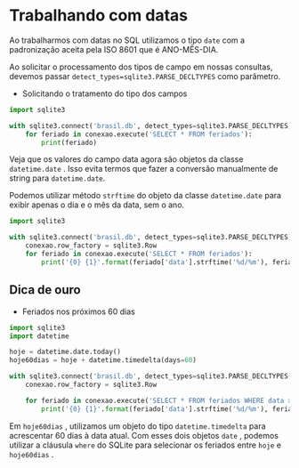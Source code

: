 # Trabalhando com datas

Ao trabalharmos com datas no SQL utilizamos o tipo `date` com a padronização aceita pela ISO 8601 que é ANO-MÊS-DIA.

Ao solicitar o processamento dos tipos de campo em nossas consultas, devemos passar `detect_types=sqlite3.PARSE_DECLTYPES` como parâmetro.

- Solicitando o tratamento do tipo dos campos

```python
import sqlite3

with sqlite3.connect('brasil.db', detect_types=sqlite3.PARSE_DECLTYPES) as conexao:
    for feriado in conexao.execute('SELECT * FROM feriados'):
        print(feriado)
```

Veja que os valores do campo data agora são objetos da classe `datetime.date` . Isso evita termos que fazer a conversão manualmente de string para `datetime.date`.

Podemos utilizar método `strftime` do objeto da classe `datetime.date` para exibir apenas o dia e o mês da data, sem o ano.

```python
import sqlite3

with sqlite3.connect('brasil.db', detect_types=sqlite3.PARSE_DECLTYPES) as conexao:
    conexao.row_factory = sqlite3.Row
    for feriado in conexao.execute('SELECT * FROM feriados'):
        print('{0} {1}'.format(feriado['data'].strftime('%d/%m'), feriado['descricao']))
```

## Dica de ouro

- Feriados nos próximos 60 dias

```python
import sqlite3
import datetime

hoje = datetime.date.today()
hoje60dias = hoje + datetime.timedelta(days=60)

with sqlite3.connect('brasil.db', detect_types=sqlite3.PARSE_DECLTYPES) as conexao:
    conexao.row_factory = sqlite3.Row

    for feriado in conexao.execute('SELECT * FROM feriados WHERE data >= ? and data <= ?', (hoje, hoje60dias)):
        print('{0} {1}'.format(feriado['data'].strftime('%d/%m'), feriado['descricao']))
```

Em `hoje60dias` , utilizamos um objeto do tipo `datetime.timedelta` para acrescentar 60 dias à data atual. Com esses dois objetos `date` , podemos utilizar a cláusula `where` do SQLite para selecionar os feriados entre `hoje` e `hoje60dias` .